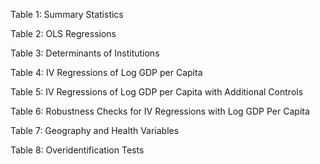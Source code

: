 Table 1: Summary Statistics 

Table 2: OLS Regressions 

Table 3: Determinants of Institutions

Table 4: IV Regressions of Log GDP per Capita 

Table 5: IV Regressions of Log GDP per Capita with Additional Controls 

Table 6: Robustness Checks for IV Regressions with Log GDP Per Capita 

Table 7: Geography and Health Variables 

Table 8: Overidentification Tests 
